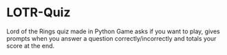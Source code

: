 # LOTR-Quiz
Lord of the Rings quiz made in Python
Game asks if you want to play, gives prompts when you answer a question correctly/incorrectly and totals your score at the end.
